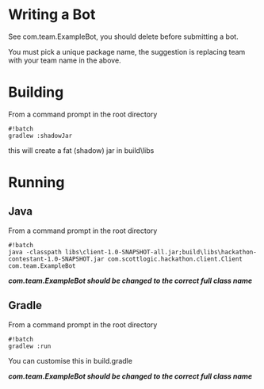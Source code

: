 # Writing a Bot

See com.team.ExampleBot, you should delete before submitting a bot.

You must pick a unique package name, the suggestion is replacing team with your team name in the above.

# Building 

From a command prompt in the root directory

```
#!batch
gradlew :shadowJar
```

this will create a fat (shadow) jar in build\libs

# Running

## Java

From a command prompt in the root directory


```
#!batch
java -classpath libs\client-1.0-SNAPSHOT-all.jar;build\libs\hackathon-contestant-1.0-SNAPSHOT.jar com.scottlogic.hackathon.client.Client com.team.ExampleBot
```

***com.team.ExampleBot should be changed to the correct full class name***

## Gradle

From a command prompt in the root directory

```
#!batch
gradlew :run
```

You can customise this in build.gradle

***com.team.ExampleBot should be changed to the correct full class name***